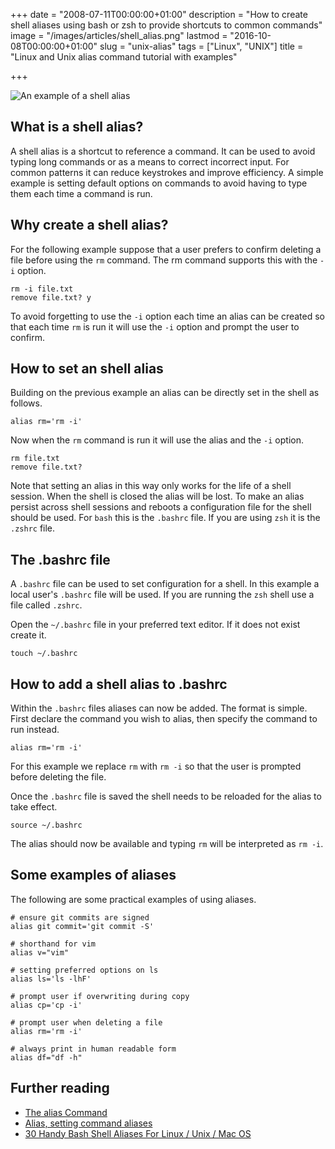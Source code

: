 +++
date = "2008-07-11T00:00:00+01:00"
description = "How to create shell aliases using bash or zsh to provide shortcuts to common commands"
image = "/images/articles/shell_alias.png"
lastmod = "2016-10-08T00:00:00+01:00"
slug = "unix-alias"
tags = ["Linux", "UNIX"]
title = "Linux and Unix alias command tutorial with examples"

+++

![An example of a shell alias][4]

## What is a shell alias?

A shell alias is a shortcut to reference a command. It can be used to avoid typing long commands or as a means to correct incorrect input. For common patterns it can reduce keystrokes and improve efficiency. A simple example is setting default options on commands to avoid having to type them each time a command is run. 

## Why create a shell alias?

For the following example suppose that a user prefers to confirm deleting a file before using the `rm` command. The rm command supports this with the `-i` option.

    rm -i file.txt
    remove file.txt? y

To avoid forgetting to use the `-i` option each time an alias can be created so that each time `rm` is run it will use the `-i` option and prompt the user to confirm.

## How to set an shell alias

Building on the previous example an alias can be directly set in the shell as follows.

    alias rm='rm -i'
  
Now when the `rm` command is run it will use the alias and the `-i` option. 

    rm file.txt
    remove file.txt?     

Note that setting an alias in this way only works for the life of a shell session. When the shell is closed the alias  will be lost. To make an alias persist across shell sessions and reboots a configuration file for the shell should be used. For `bash` this is the `.bashrc` file. If you are using `zsh` it is the `.zshrc` file.

## The .bashrc file

A `.bashrc` file can be used to set configuration for a shell. In this example a local user's `.bashrc` file will be used. If you are running the `zsh` shell use a file called `.zshrc`. 

Open the `~/.bashrc` file in your preferred text editor. If it does not exist create it.

    touch ~/.bashrc

## How to add a shell alias to .bashrc

Within the `.bashrc` files aliases can now be added. The format is simple. First declare the command you wish to alias, then specify the command to run instead. 

    alias rm='rm -i'

For this example we replace `rm` with `rm -i` so that the user is prompted before deleting the file.

Once the `.bashrc` file is saved the shell needs to be reloaded for the alias to take effect.

    source ~/.bashrc

The alias should now be available and typing `rm` will be interpreted as `rm -i`. 

## Some examples of aliases

The following are some practical examples of using aliases.

    # ensure git commits are signed
    alias git commit='git commit -S'

    # shorthand for vim
    alias v="vim"

    # setting preferred options on ls
    alias ls='ls -lhF' 

    # prompt user if overwriting during copy
    alias cp='cp -i'

    # prompt user when deleting a file
    alias rm='rm -i'

    # always print in human readable form
    alias df="df -h"

## Further reading

* [The alias Command][1]
* [Alias, setting command aliases][2]
* [30 Handy Bash Shell Aliases For Linux / Unix / Mac OS][3]


[1]: http://www.linfo.org/alias.html
[2]: http://www.linuxhowtos.org/Tips%20and%20Tricks/command_aliases.htm
[3]: http://www.cyberciti.biz/tips/bash-aliases-mac-centos-linux-unix.html
[4]: /images/articles/shell_alias.png
